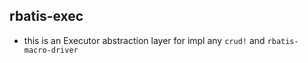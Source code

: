 ## rbatis-exec

* this is an Executor abstraction layer  for impl  any `crud!` and `rbatis-macro-driver`